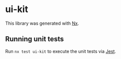 # ui-kit

This library was generated with [Nx](https://nx.dev).


## Running unit tests

Run `nx test ui-kit` to execute the unit tests via [Jest](https://jestjs.io).


